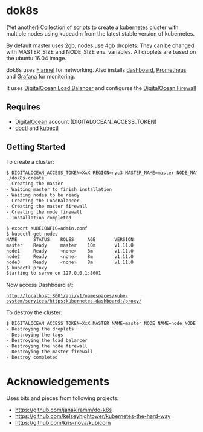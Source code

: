 # dok8s

(Yet another) Collection of scripts to create a [kubernetes](https://kubernetes.io/) cluster with multiple nodes using kubeadm from the latest stable version of kubernetes.

By default master uses 2gb, nodes use 4gb droplets. They can be changed with MASTER_SIZE and NODE_SIZE env. variables. All droplets are based on the ubuntu 16.04 image. 

dok8s uses [Flannel](https://coreos.com/flannel/docs/latest/kubernetes.html) for networking. Also installs [dashboard](https://github.com/kubernetes/dashboard/), [Prometheus](https://devopscube.com/setup-prometheus-monitoring-on-kubernetes/) and [Grafana](https://grafana.com/) for monitoring. 

It uses [DigitalOcean Load Balancer](https://www.digitalocean.com/products/load-balancer/) and configures the [DigitalOcean Firewall](https://www.digitalocean.com/products/cloud-firewalls/)

## Requires

- [DigitalOcean](https://www.digitalocean.com/) account (DIGITALOCEAN_ACCESS_TOKEN)
- [doctl](https://github.com/digitalocean/doctl) and [kubectl](https://kubernetes.io/docs/tasks/tools/install-kubectl/)

## Getting Started

To create a cluster:

```sh
$ DIGITALOCEAN_ACCESS_TOKEN=XxX REGION=nyc3 MASTER_NAME=master NODE_NAME=node NODE_COUNT=3 ./dok8s-create
./dok8s-create
- Creating the master
- Waiting master to finish installation
- Waiting nodes to be ready
- Creating the LoadBalancer
- Creating the master firewall
- Creating the node firewall
- Installation completed

$ export KUBECONFIG=admin.conf
$ kubectl get nodes
NAME      STATUS    ROLES     AGE       VERSION
master    Ready     master    10m       v1.11.0
node1     Ready     <none>    8m        v1.11.0
node2     Ready     <none>    8m        v1.11.0
node3     Ready     <none>    8m        v1.11.0
$ kubectl proxy
Starting to serve on 127.0.0.1:8001
```

Now access Dashboard at:

[`http://localhost:8001/api/v1/namespaces/kube-system/services/https:kubernetes-dashboard:/proxy/`](http://localhost:8001/api/v1/namespaces/kube-system/services/https:kubernetes-dashboard:/proxy/)

To destroy the cluster:

```sh
$ DIGITALOCEAN_ACCESS_TOKEN=XxX MASTER_NAME=master NODE_NAME=node NODE_COUNT=3 ./dok8s-destroy
- Destroying the droplets
- Destroying the tags
- Destroying the load balancer
- Destroying the node firewall
- Destroying the master firewall
- Destroy completed
```

# Acknowledgements

Uses bits and pieces from following projects:

- https://github.com/janakiramm/do-k8s
- https://github.com/kelseyhightower/kubernetes-the-hard-way
- https://github.com/kris-nova/kubicorn
